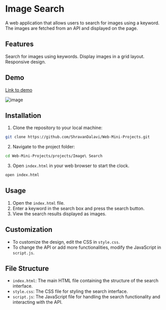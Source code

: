 # Image Search

A web application that allows users to search for images using a keyword. The images are fetched from an API and displayed on the page.

## Features
Search for images using keywords.
Display images in a grid layout.
Responsive design.

## Demo

[Link to demo](https://codepen.io/Shravan-Dalavi/pen/gONWMNe)


![image](https://github.com/user-attachments/assets/51e4dd60-d6b7-4746-85ca-f1f5f7d8d9fa)

## Installation

1. Clone the repository to your local machine:
```bash
git clone https://github.com/ShravanDalavi/Web-Mini-Projects.git
```
2. Navigate to the project folder:
```bash
cd Web-Mini-Projects/projects/Image\ Search
```
3. Open `index.html` in your web browser to start the clock.
```bash
open index.html
```

## Usage
1. Open the `index.html` file.
2. Enter a keyword in the search box and press the search button.
3. View the search results displayed as images.

## Customization
- To customize the design, edit the CSS in `style.css`.
- To change the API or add more functionalities, modify the JavaScript in `script.js`.

## File Structure
- `index.html`: The main HTML file containing the structure of the search interface.
- `style.css`: The CSS file for styling the search interface.
- `script.js`: The JavaScript file for handling the search functionality and interacting with the API.
